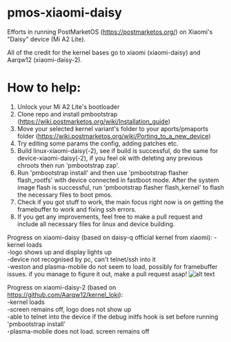 # pmos-xiaomi-daisy
Efforts in running PostMarketOS (https://postmarketos.org/) on Xiaomi's "Daisy" device (Mi A2 Lite).

All of the credit for the kernel bases go to xiaomi (xiaomi-daisy) and Aarqw12 (xiaomi-daisy-2).

# How to help: 
1) Unlock your Mi A2 Lite's bootloader
2) Clone repo and install pmbootstrap (https://wiki.postmarketos.org/wiki/Installation_guide)
3) Move your selected kernel variant's folder to your aports/pmaports folder (https://wiki.postmarketos.org/wiki/Porting_to_a_new_device)
4) Try editing some params the config, adding patches etc.
5) Build linux-xiaomi-daisy(-2), see if build is successful, do the same for device-xiaomi-daisy(-2), if you feel ok with deleting any previous chroots then run 'pmbootstrap zap'.
6) Run 'pmbootstrap install' and then use 'pmbootstrap flasher flash_rootfs' with device connected in fastboot mode. After the system image flash is successful, run 'pmbootstrap flasher flash_kernel' to flash the necessary files to boot pmos.
7) Check if you got stuff to work, the main focus right now is on getting the framebuffer to work and fixing ssh errors.
8) If you get any improvements, feel free to make a pull request and include all necessary files for linux and device building.

Progress on xiaomi-daisy (based on daisy-q official kernel from xiaomi):
-kernel loads<br/>
-logo shows up and display lights up<br/>
-device not recognised by pc, can't telnet/ssh into it<br/>
-weston and plasma-mobile do not seem to load, possibly for framebuffer issues. if you manage to figure it out, make a pull request asap!
![alt text](https://imgur.com/80W2Jw5)


Progress on xiaomi-daisy-2 (based on https://github.com/Aarqw12/kernel_loki):<br/>
-kernel loads<br/>
-screen remains off, logo does not show up<br/>
-able to telnet into the device if the debug initfs hook is set before running 'pmbootstrap install'<br/>
-plasma-mobile does not load. screen remains off
